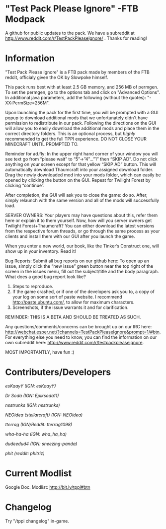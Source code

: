 "Test Pack Please Ignore" -FTB Modpack
===============

A github for public updates to the pack. We have a subreddit at http://www.reddit.com/r/TestPackPleaseIgnore/ . Thanks for reading!

Information
===============
"Test Pack Please Ignore" is a FTB pack made by members of the FTB reddit, officialy given the OK by Slowpoke himself.

This pack runs best with at least 2.5 GB memory, and 256 MB of permgen. To set the permgen, go to the options tab and click on "Advanced Options". In additional java parameters, add the following (without the quotes): "-XX:PermSize=256M".

Upon launching the pack for the first time, you will be prompted with a GUI popup to download additional mods that we unfortunately didn't have permission to redistribute in our pack. Following the directions on the GUI will allow you to easily download the additional mods and place them in the correct directory folders. This is an optional process, but *highly* recommended to get the full TPPI experience. DO NOT CLOSE YOUR MINECRAFT UNTIL PROMPTED TO. 

Reminder for ad.fly: In the upper right hand corner of your window you will see text go from “please wait” to “5”->”4”…”1” then “SKIP AD”. Do not click anything on your screen except for that yellow “SKIP AD” button. This will automatically download Thaumcraft into your assigned download folder. Drag the newly downloaded mod into your mods folder, which can easily be opened by clicking the button on the GUI. Repeat for Twilight Forest by clicking “continue”. 

After completion, the GUI will ask you to close the game: do so. After, simply relaunch with the same version and all of the mods will successfully load.

SERVER OWNERS: Your players may have questions about this, refer them here or explain it to them yourself. Now, how will you server owners get Twilight Forest+Thaumcraft? You can either download the latest versions from the respective forum threads, or go through the same process as your clients and install them with our GUI after you launch the game.

When you enter a new world, our book, like the Tinker’s Construct one, will show up in your inventory. Read it!

Bug Reports: Submit all bug reports on our github here: To open up an issue, simply click the “new issue” green button near the top right of the screen in the issues menu, fill out the subject/title and the body paragraph. What does a good bug report look like?
1. Steps to reproduce.
2. If the game crashed, or if one of the developers ask you to, a copy of your log on some sort of paste website. I recommend http://paste.ubuntu.com/, to allow for maximum characters.
3. Screenshots, if the issue warrants it and for clarification.

REMINDER: THIS IS A BETA AND SHOULD BE TREATED AS SUCH.

Any questions/comments/concerns can be brought up on our IRC here: http://webchat.esper.net/?channels=TestPackPleaseIgnore&prompt=1/#btn. For everything else you need to know, you can find the information on our own subreddit here: http://www.reddit.com/r/testpackpleaseignore.

MOST IMPORTANTLY, have fun :)

Contributers/Developers
===============

_esKaayY (IGN: esKaayY)_

_Dr Soda (IGN: Epiksoda11)_

_nsstrunks (IGN: nsstrunks)_

_NEOidea (stellarcraft) (IGN: NEOidea)_

_tterrag (IGN/Reddit: tterrag1098)_

_wha-ha-ha (IGN: wha_ha_ha)_

_dudeedud4 (IGN: sneezing-panda)_

_phit (reddit: phitriz)_

Current Modlist
===============
Google Doc. Modlist: http://bit.ly/tppi#btn

Changelog
===============
Try "/tppi changelog" in-game.
